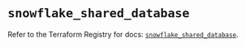 # `snowflake_shared_database`

Refer to the Terraform Registry for docs: [`snowflake_shared_database`](https://registry.terraform.io/providers/snowflake-labs/snowflake/0.94.0/docs/resources/shared_database).

